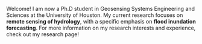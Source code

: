 Welcome! I am now a Ph.D student in Geosensing Systems Engineering and Sciences at the University of Houston. My current research focuses on **remote sensing of hydrology**, with a specific emphasis on **flood inundation forecasting**. For more information on my research interests and experience, check out my research page!

